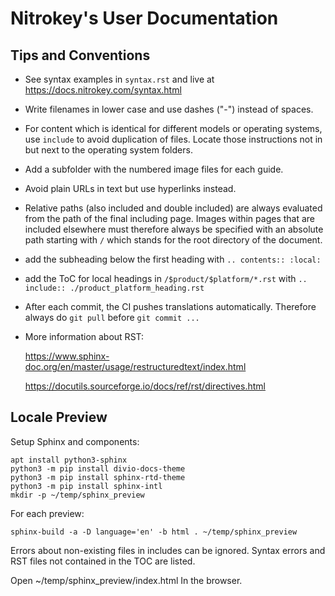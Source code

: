 # Nitrokey's User Documentation

## Tips and Conventions

- See syntax examples in `syntax.rst` and live at https://docs.nitrokey.com/syntax.html 

- Write filenames in lower case and use dashes ("-") instead of spaces.

- For content which is identical for different models or operating  systems, use `include` to avoid duplication of files. Locate those  instructions not in but next to the operating system folders.

- Add a subfolder with the numbered image files for each guide.

- Avoid plain URLs in text but use hyperlinks instead.

- Relative paths (also included and double included) are always evaluated from the path of the final including page. Images within pages that are included elsewhere must therefore always be specified with an absolute path starting with `/` which stands for the root directory of the document.

- add the subheading below the first heading with `.. contents:: :local:`

- add the ToC for local headings in `/$product/$platform/*.rst` with `.. include:: ./product_platform_heading.rst` 

- After each commit, the CI pushes translations automatically. Therefore always do `git pull` before `git commit ...`

- More information about RST:

  https://www.sphinx-doc.org/en/master/usage/restructuredtext/index.html

  https://docutils.sourceforge.io/docs/ref/rst/directives.html
  
## Locale Preview

Setup Sphinx and components:

```
apt install python3-sphinx
python3 -m pip install divio-docs-theme
python3 -m pip install sphinx-rtd-theme
python3 -m pip install sphinx-intl
mkdir -p ~/temp/sphinx_preview
```

For each preview:

```
sphinx-build -a -D language='en' -b html . ~/temp/sphinx_preview
```

Errors about non-existing files in includes can be ignored. Syntax errors and RST files not contained in the TOC are listed.

Open ~/temp/sphinx_preview/index.html In the browser.
